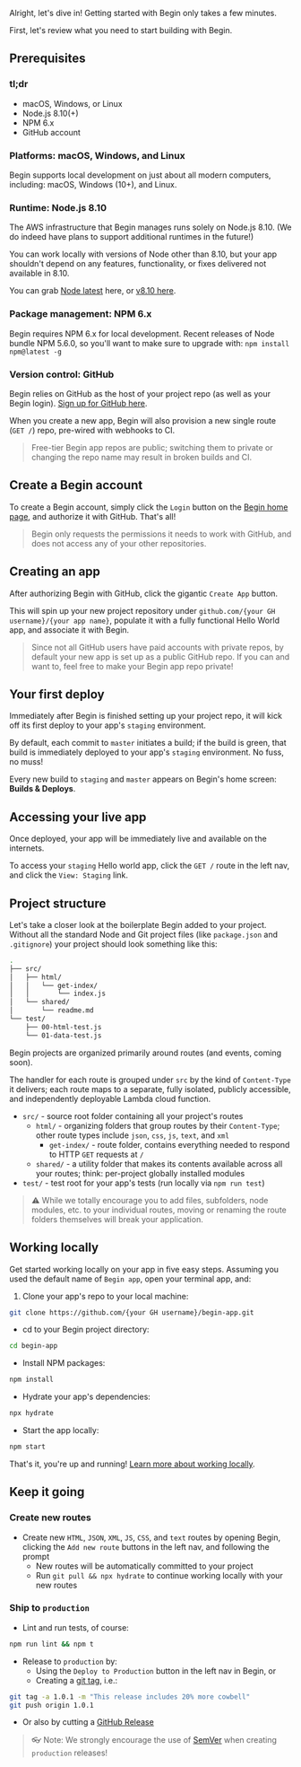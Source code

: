 Alright, let's dive in! Getting started with Begin only takes a few minutes.

First, let's review what you need to start building with Begin.


## Prerequisites

### tl;dr
- macOS, Windows, or Linux
- Node.js 8.10(+)
- NPM 6.x
- GitHub account


### Platforms: macOS, Windows, and Linux

Begin supports local development on just about all modern computers, including: macOS, Windows (10+), and Linux.


### Runtime: Node.js 8.10

The AWS infrastructure that Begin manages runs solely on Node.js 8.10. (We do indeed have plans to support additional runtimes in the future!)

You can work locally with versions of Node other than 8.10, but your app shouldn't depend on any features, functionality, or fixes delivered not available in 8.10.

You can grab [Node latest](https://nodejs.org/en/download/) here, or [v8.10 here](https://nodejs.org/dist/v8.10.0/).


### Package management: NPM 6.x

Begin requires NPM 6.x for local development. Recent releases of Node bundle NPM 5.6.0, so you'll want to make sure to upgrade with: `npm install npm@latest -g`


### Version control: GitHub

Begin relies on GitHub as the host of your project repo (as well as your Begin login). [Sign up for GitHub here](https://github.com/join).

When you create a new app, Begin will also provision a new single route (`GET /`) repo, pre-wired with webhooks to CI.

> Free-tier Begin app repos are public; switching them to private or changing the repo name may result in broken builds and CI.


## Create a Begin account

To create a Begin account, simply click the `Login` button on the [Begin home page](https://begin.com), and authorize it with GitHub. That's all!

> Begin only requests the permissions it needs to work with GitHub, and does not access any of your other repositories.


## Creating an app

After authorizing Begin with GitHub, click the gigantic `Create App` button.

<!-- @todo - update soon with expanded information on app creation -->

This will spin up your new project repository under `github.com/{your GH username}/{your app name}`, populate it with a fully functional Hello World app, and associate it with Begin.

> Since not all GitHub users have paid accounts with private repos, by default your new app is set up as a public GitHub repo. If you can and want to, feel free to make your Begin app repo private!


## Your first deploy

Immediately after Begin is finished setting up your project repo, it will kick off its first deploy to your app's `staging` environment.

By default, each commit to `master` initiates a build; if the build is green, that build is immediately deployed to your app's `staging` environment. No fuss, no muss!

Every new build to `staging` and `master` appears on Begin's home screen: **Builds & Deploys**.

<!-- @todo - link to upcoming environments + deploys doc(s) re. deploying to master -->


## Accessing your live app

Once deployed, your app will be immediately live and available on the internets.

To access your `staging` Hello world app, click the `GET /` route in the left nav, and click the `View: Staging` link.


## Project structure

Let's take a closer look at the boilerplate Begin added to your project. Without all the standard Node and Git project files (like `package.json` and `.gitignore`) your project should look something like this:

```bash
.
├── src/
│   ├── html/
│   │   └── get-index/
│   │       └── index.js
│   └── shared/
│       └── readme.md
└── test/
    ├── 00-html-test.js
    └── 01-data-test.js
```

Begin projects are organized primarily around routes (and events, coming soon).

<!-- @todo - expand this section with references to "routes and events" when we add @events and @scheduled -->

The handler for each route is grouped under `src` by the kind of `Content-Type` it delivers; each route maps to a separate, fully isolated, publicly accessible, and independently deployable Lambda cloud function.

- `src/` - source root folder containing all your project's routes
  - `html/` - organizing folders that group routes by their `Content-Type`; other route types include `json`, `css`, `js`, `text`, and `xml`
    - `get-index/` - route folder, contains everything needed to respond to HTTP `GET` requests at `/`
  - `shared/` - a utility folder that makes its contents available across all your routes; think: per-project globally installed modules
- `test/` - test root for your app's tests (run locally via `npm run test`)

> ⚠️ While we totally encourage you to add files, subfolders, node modules, etc. to your individual routes, moving or renaming the route folders themselves will break your application.

<!-- @todo - link to upcoming project structure doc(s) -->


## Working locally

Get started working locally on your app in five easy steps. Assuming you used the default name of `Begin app`, open your terminal app, and:

1. Clone your app's repo to your local machine:
```bash
git clone https://github.com/{your GH username}/begin-app.git
```

- cd to your Begin project directory:
```bash
cd begin-app
```

- Install NPM packages:
```bash
npm install
```

- Hydrate your app's dependencies:
```bash
npx hydrate
```

- Start the app locally:
```bash
npm start
```

That's it, you're up and running! [Learn more about working locally](/en/getting-started/working-locally/).


## Keep it going

### Create new routes

- Create new `HTML`, `JSON`, `XML`, `JS`, `CSS`, and `text` routes by opening Begin, clicking the `Add new route` buttons in the left nav, and following the prompt
  - New routes will be automatically committed to your project
  - Run `git pull && npx hydrate` to continue working locally with your new routes


### Ship to `production`

- Lint and run tests, of course:
```bash
npm run lint && npm t
```
- Release to `production` by:
  - Using the `Deploy to Production` button in the left nav in Begin, or
  - Creating a [git tag](https://git-scm.com/book/en/v2/Git-Basics-Tagging), i.e.:
```bash
git tag -a 1.0.1 -m "This release includes 20% more cowbell"
git push origin 1.0.1
```
  - Or also by cutting a [GitHub Release](https://help.github.com/articles/creating-releases/)

> 👓 Note: We strongly encourage the use of [SemVer](https://semver.org/) when creating `production` releases!
